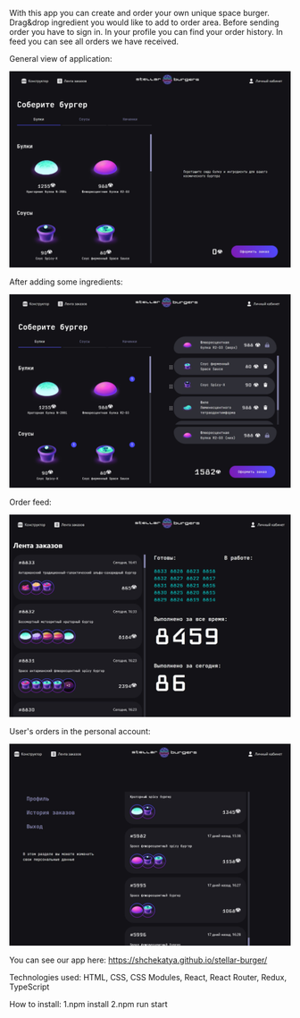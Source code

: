 With this app you can create and order your own unique space burger. Drag&drop ingredient you would like to add to order area. Before sending order you have to sign in. In your profile you can find your order history. In feed you can see all orders we  have received.

General view of application:

![General view of application](https://github.com/Shchekatya/stellar-burger/blob/main/screenshots/Screenshot_24.jpg)

After adding some ingredients:

![After adding some ingredients](https://github.com/Shchekatya/stellar-burger/blob/main/screenshots/Screenshot_25.jpg)

Order feed:

![Order feed](https://github.com/Shchekatya/stellar-burger/blob/main/screenshots/Screenshot_26.jpg)

User's orders in the personal account:

![User's orders in the personal account](https://github.com/Shchekatya/stellar-burger/blob/main/screenshots/Screenshot_27.jpg)

You can see our app here: https://shchekatya.github.io/stellar-burger/

Technologies used: HTML, CSS, CSS Modules, React, React Router, Redux, TypeScript

How to install:
1.npm install
2.npm run start